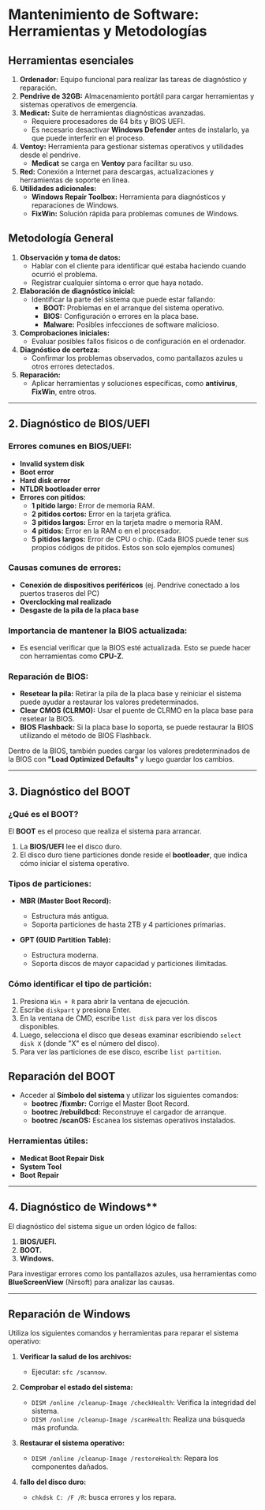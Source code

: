 # Mantenimiento de Software: Herramientas y Metodologías

## Herramientas esenciales
1. **Ordenador:** Equipo funcional para realizar las tareas de diagnóstico y reparación.
2. **Pendrive de 32GB:** Almacenamiento portátil para cargar herramientas y sistemas operativos de emergencia.
3. **Medicat:** Suite de herramientas diagnósticas avanzadas.
   - Requiere procesadores de 64 bits y BIOS UEFI.
   - Es necesario desactivar **Windows Defender** antes de instalarlo, ya que puede interferir en el proceso.
4. **Ventoy:** Herramienta para gestionar sistemas operativos y utilidades desde el pendrive.
   - **Medicat** se carga en **Ventoy** para facilitar su uso.
5. **Red:** Conexión a Internet para descargas, actualizaciones y herramientas de soporte en línea.
6. **Utilidades adicionales:**
   - **Windows Repair Toolbox:** Herramienta para diagnósticos y reparaciones de Windows.
   - **FixWin:** Solución rápida para problemas comunes de Windows.

## Metodología General
1. **Observación y toma de datos:**
   - Hablar con el cliente para identificar qué estaba haciendo cuando ocurrió el problema.
   - Registrar cualquier síntoma o error que haya notado.
2. **Elaboración de diagnóstico inicial:**
   - Identificar la parte del sistema que puede estar fallando:
     - **BOOT:** Problemas en el arranque del sistema operativo.
     - **BIOS:** Configuración o errores en la placa base.
     - **Malware:** Posibles infecciones de software malicioso.
3. **Comprobaciones iniciales:**
   - Evaluar posibles fallos físicos o de configuración en el ordenador.
4. **Diagnóstico de certeza:**
   - Confirmar los problemas observados, como pantallazos azules u otros errores detectados.
5. **Reparación:**
   - Aplicar herramientas y soluciones específicas, como **antivirus**, **FixWin**, entre otros.

---

## 2. Diagnóstico de BIOS/UEFI

### Errores comunes en BIOS/UEFI:
- **Invalid system disk**
- **Boot error**
- **Hard disk error**
- **NTLDR bootloader error**
- **Errores con pitidos:**
   - **1 pitido largo:** Error de memoria RAM.
   - **2 pitidos cortos:** Error en la tarjeta gráfica.
   - **3 pitidos largos:** Error en la tarjeta madre o memoria RAM.
   - **4 pitidos:** Error en la RAM o en el procesador.
   - **5 pitidos largos:** Error de CPU o chip.
   (Cada BIOS puede tener sus propios códigos de pitidos. Estos son solo ejemplos comunes)

### Causas comunes de errores:
- **Conexión de dispositivos periféricos** (ej. Pendrive conectado a los puertos traseros del PC)
- **Overclocking mal realizado**
- **Desgaste de la pila de la placa base**

### Importancia de mantener la BIOS actualizada:
- Es esencial verificar que la BIOS esté actualizada. Esto se puede hacer con herramientas como **CPU-Z**.
  
### Reparación de BIOS:
- **Resetear la pila:** Retirar la pila de la placa base y reiniciar el sistema puede ayudar a restaurar los valores predeterminados.
- **Clear CMOS (CLRMO):** Usar el puente de CLRMO en la placa base para resetear la BIOS.
- **BIOS Flashback:** Si la placa base lo soporta, se puede restaurar la BIOS utilizando el método de BIOS Flashback.

Dentro de la BIOS, también puedes cargar los valores predeterminados de la BIOS con **"Load Optimized Defaults"** y luego guardar los cambios.

---

## 3. Diagnóstico del BOOT

### ¿Qué es el BOOT?
El **BOOT** es el proceso que realiza el sistema para arrancar.
1. La **BIOS/UEFI** lee el disco duro.
2. El disco duro tiene particiones donde reside el **bootloader**, que indica cómo iniciar el sistema operativo.

### Tipos de particiones:
- **MBR (Master Boot Record):**
   - Estructura más antigua.
   - Soporta particiones de hasta 2TB y 4 particiones primarias.
   
- **GPT (GUID Partition Table):**
   - Estructura moderna.
   - Soporta discos de mayor capacidad y particiones ilimitadas.

### Cómo identificar el tipo de partición:
1. Presiona `Win + R` para abrir la ventana de ejecución.
2. Escribe `diskpart` y presiona Enter.
3. En la ventana de CMD, escribe `list disk` para ver los discos disponibles.
4. Luego, selecciona el disco que deseas examinar escribiendo `select disk X` (donde "X" es el número del disco).
5. Para ver las particiones de ese disco, escribe `list partition`.

## **Reparación del BOOT**
- Acceder al **Símbolo del sistema** y utilizar los siguientes comandos:
  - **bootrec /fixmbr:** Corrige el Master Boot Record.
  - **bootrec /rebuildbcd:** Reconstruye el cargador de arranque.
  - **bootrec /scanOS:** Escanea los sistemas operativos instalados.

### **Herramientas útiles:**
- **Medicat Boot Repair Disk**
- **System Tool**
- **Boot Repair**

---

## 4. Diagnóstico de Windows**

El diagnóstico del sistema sigue un orden lógico de fallos:
1. **BIOS/UEFI.**
2. **BOOT.**
3. **Windows.**

Para investigar errores como los pantallazos azules, usa herramientas como **BlueScreenView** (Nirsoft) para analizar las causas.

---

## **Reparación de Windows**

Utiliza los siguientes comandos y herramientas para reparar el sistema operativo:

1. **Verificar la salud de los archivos:**
   - Ejecutar: `sfc /scannow`.

2. **Comprobar el estado del sistema:**
   - `DISM /online /cleanup-Image /checkHealth`: Verifica la integridad del sistema.
   - `DISM /online /cleanup-Image /scanHealth`: Realiza una búsqueda más profunda.

3. **Restaurar el sistema operativo:**
   - `DISM /online /cleanup-Image /restoreHealth`: Repara los componentes dañados.

4. **fallo del disco duro:**
   - `chkdsk C: /F /R`: busca errores y los repara.

